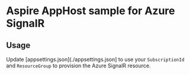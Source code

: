 # Aspire AppHost sample for Azure SignalR

## Usage

Update [appsettings.json](./appsettings.json] to use your `SubscriptionId` and `ResourceGroup` to provision the Azure SignalR resource.
